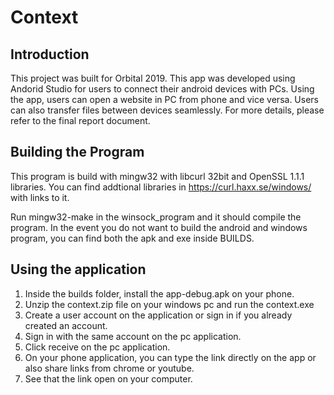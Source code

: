 # Context

## Introduction
This project was built for Orbital 2019. This app was developed using Andorid Studio for users to connect their android devices with PCs. Using the app, users can open a website in PC from phone and vice versa. Users can also transfer files between devices seamlessly. For more details, please refer to the final report document.

## Building the Program
This program is build with mingw32 with libcurl 32bit and OpenSSL 1.1.1 libraries.
You can find addtional libraries in https://curl.haxx.se/windows/ with links
to it.

Run mingw32-make in the winsock_program and it should compile the program.
In the event you do not want to build the android and windows program,
you can find both the apk and exe inside BUILDS.

## Using the application
1. Inside the builds folder, install the app-debug.apk on your phone.
2. Unzip the context.zip file on your windows pc and run the context.exe
3. Create a user account on the application or sign in if you already created an account.
4. Sign in with the same account on the pc application.
5. Click receive on the pc application.
6. On your phone application, you can type the link directly on the app or also share links from chrome or youtube.
7. See that the link open on your computer.
